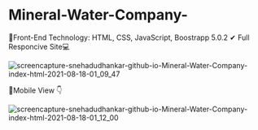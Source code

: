 # Mineral-Water-Company-
📌Front-End Technology: HTML, CSS, JavaScript, Boostrapp 5.0.2
✔ Full Responcive Site💻

![screencapture-snehadudhankar-github-io-Mineral-Water-Company-index-html-2021-08-18-01_09_47](https://user-images.githubusercontent.com/69719656/129789857-717a71a9-b806-4ef5-bb3b-06546657128d.png)

📱Mobile View 👇

![screencapture-snehadudhankar-github-io-Mineral-Water-Company-index-html-2021-08-18-01_12_00](https://user-images.githubusercontent.com/69719656/129790027-e8aa44d0-951f-405f-9ff1-9e21718d4479.png)



